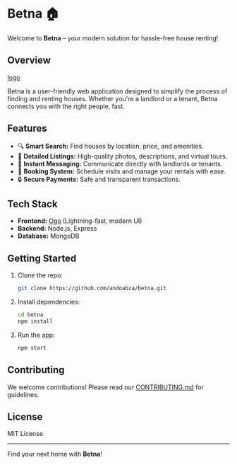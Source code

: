 # Betna 🏠

Welcome to **Betna** – your modern solution for hassle-free house renting!

## Overview

[logo](frontend/images/logo.png)

Betna is a user-friendly web application designed to simplify the process of finding and renting houses. Whether you're a landlord or a tenant, Betna connects you with the right people, fast.

## Features

- 🔍 **Smart Search:** Find houses by location, price, and amenities.
- 🏡 **Detailed Listings:** High-quality photos, descriptions, and virtual tours.
- 💬 **Instant Messaging:** Communicate directly with landlords or tenants.
- 📅 **Booking System:** Schedule visits and manage your rentals with ease.
- 🔒 **Secure Payments:** Safe and transparent transactions.

## Tech Stack

- **Frontend:** [Ogo](https://ogo.dev) (Lightning-fast, modern UI)
- **Backend:** Node.js, Express
- **Database:** MongoDB

## Getting Started

1. Clone the repo:
    ```bash
    git clone https://github.com/andoabza/betna.git
    ```
2. Install dependencies:
    ```bash
    cd betna
    npm install
    ```
3. Run the app:
    ```bash
    npm start
    ```

## Contributing

We welcome contributions! Please read our [CONTRIBUTING.md](CONTRIBUTING.md) for guidelines.

## License

MIT License

---

Find your next home with **Betna**!